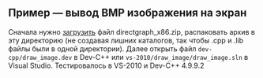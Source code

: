 ## Пример — вывод BMP изображения на экран

Cначала нужно [загрузить](https://github.com/dvarubla/directgraph/releases) файл directgraph_x86.zip,
распаковать архив в эту директорию (не создавая лишних каталогов, так чтобы .cpp и .lib файлы были в одной директории).
Далее открыть файл `dev-cpp/draw_image.dev` в Dev-C++ или `vs-2010/draw_image/draw_image.sln` в Visual Studio.
Тестировалось в VS-2010 и Dev-C++ 4.9.9.2